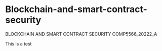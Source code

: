 # Blockchain-and-smart-contract-security
BLOCKCHAIN AND SMART CONTRACT SECURITY COMP5566_20222_A

This is a test
